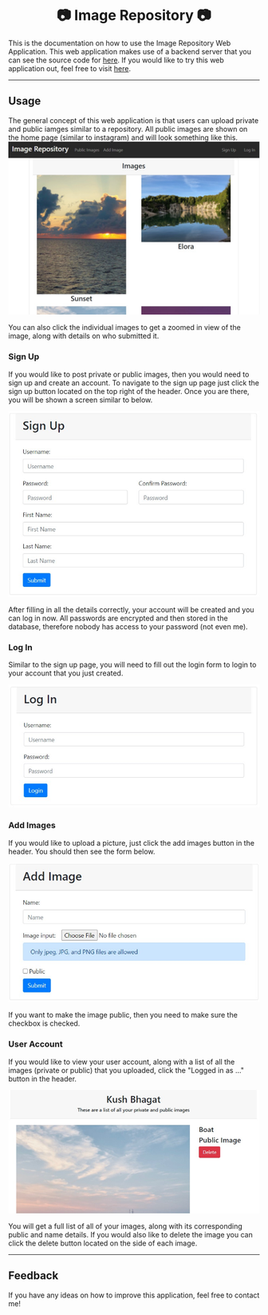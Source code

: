 <h1 align="center">📷 Image Repository 📷</h1>
This is the documentation on how to use the Image Repository Web Application.
This web application makes use of a backend server that you can see the source code for
<a href="https://github.com/kushbhag/ImageRepositoryServer">here</a>. If you would like to try this web application out,
feel free to visit <a href="https://kushbhag.github.io/ImageRepository/">here</a>.

---
## Usage
The general concept of this web application is that users can upload private and public iamges similar to a repository.
All public images are shown on the home page (similar to instagram) and will look something like this.
![home](images/home.jpg)

You can also click the individual images to get a zoomed in view of the image, along with details on who submitted it.

### Sign Up
If you would like to post private or public images, then you would need to sign up and create an account.
To navigate to the sign up page just click the sign up button located on the top right of the header.
Once you are there, you will be shown a screen similar to below.

![signup](images/signup.jpg)

After filling in all the details correctly, your account will be created and you can log in now. All passwords are
encrypted and then stored in the database, therefore nobody has access to your password (not even me).

### Log In
Similar to the sign up page, you will need to fill out the login form to login to your account that you just created.

![login](images/login.jpg)

### Add Images
If you would like to upload a picture, just click the add images button in the header. You should then see the form below.

![addimage](images/addimage.jpg)

If you want to make the image public, then you need to make sure the checkbox is checked.

### User Account
If you would like to view your user account, along with a list of all the images (private or public) that you uploaded,
click the "Logged in as ..." button in the header.

![user](images/user.jpg)

You will get a full list of all of your images, along with its corresponding public and name details. If you would also like to delete the
image you can click the delete button located on the side of each image.

---
## Feedback
If you have any ideas on how to improve this application, feel free to contact me!
